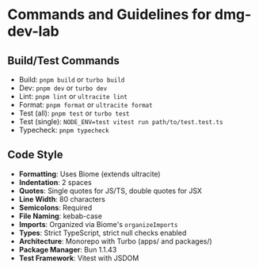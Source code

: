 # Commands and Guidelines for dmg-dev-lab

## Build/Test Commands
- Build: `pnpm build` or `turbo build`
- Dev: `pnpm dev` or `turbo dev`
- Lint: `pnpm lint` or `ultracite lint`
- Format: `pnpm format` or `ultracite format`
- Test (all): `pnpm test` or `turbo test`
- Test (single): `NODE_ENV=test vitest run path/to/test.test.ts`
- Typecheck: `pnpm typecheck`

## Code Style
- **Formatting**: Uses Biome (extends ultracite)
- **Indentation**: 2 spaces
- **Quotes**: Single quotes for JS/TS, double quotes for JSX
- **Line Width**: 80 characters
- **Semicolons**: Required
- **File Naming**: kebab-case
- **Imports**: Organized via Biome's `organizeImports`
- **Types**: Strict TypeScript, strict null checks enabled
- **Architecture**: Monorepo with Turbo (apps/ and packages/)
- **Package Manager**: Bun 1.1.43
- **Test Framework**: Vitest with JSDOM